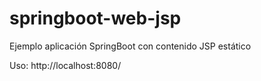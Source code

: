 # springboot-web-jsp
Ejemplo aplicación SpringBoot con contenido JSP estático

Uso:
http://localhost:8080/
